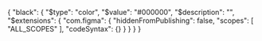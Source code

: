 {
  "black": {
    "$type": "color",
    "$value": "#000000",
    "$description": "",
    "$extensions": {
      "com.figma": {
        "hiddenFromPublishing": false,
        "scopes": [
          "ALL_SCOPES"
        ],
        "codeSyntax": {}
      }
    }
  }
}
